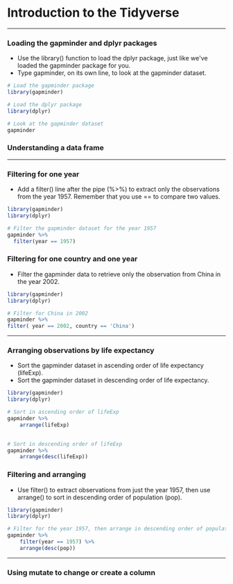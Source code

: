 # Introduction to the Tidyverse
---
### Loading the gapminder and dplyr packages
* Use the library() function to load the dplyr package, just like we've loaded the gapminder package for you.
* Type gapminder, on its own line, to look at the gapminder dataset.
```r
# Load the gapminder package
library(gapminder)

# Load the dplyr package
library(dplyr)

# Look at the gapminder dataset
gapminder
```
### Understanding a data frame
---
### Filtering for one year
* Add a filter() line after the pipe (%>%) to extract only the observations from the year 1957. Remember that you use == to compare two values.
```r
library(gapminder)
library(dplyr)

# Filter the gapminder dataset for the year 1957
gapminder %>%
  filter(year == 1957)
```
### Filtering for one country and one year
* Filter the gapminder data to retrieve only the observation from China in the year 2002.
```r
library(gapminder)
library(dplyr)

# Filter for China in 2002
gapminder %>%
filter( year == 2002, country == 'China')
```
---
### Arranging observations by life expectancy
* Sort the gapminder dataset in ascending order of life expectancy (lifeExp).
* Sort the gapminder dataset in descending order of life expectancy.
```r
library(gapminder)
library(dplyr)

# Sort in ascending order of lifeExp
gapminder %>%
    arrange(lifeExp)

  
# Sort in descending order of lifeExp
gapminder %>%
    arrange(desc(lifeExp))
```
### Filtering and arranging
* Use filter() to extract observations from just the year 1957, then use arrange() to sort in descending order of population (pop).
```r
library(gapminder)
library(dplyr)

# Filter for the year 1957, then arrange in descending order of population
gapminder %>%
    filter(year == 1957) %>%
    arrange(desc(pop))
```
---
### Using mutate to change or create a column
